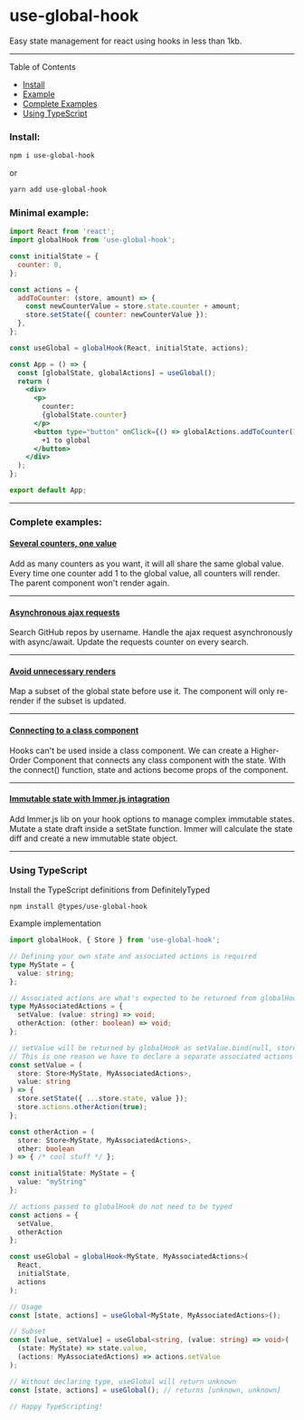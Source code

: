 # use-global-hook

Easy state management for react using hooks in less than 1kb.

------------
Table of Contents
* [Install](#install)
* [Example](#minimal-example)
* [Complete Examples](#complete-examples)
* [Using TypeScript](#using-typescript)

### Install:

```sh
npm i use-global-hook
```

or

```sh
yarn add use-global-hook
```

### Minimal example:
```jsx
import React from 'react';
import globalHook from 'use-global-hook';

const initialState = {
  counter: 0,
};

const actions = {
  addToCounter: (store, amount) => {
    const newCounterValue = store.state.counter + amount;
    store.setState({ counter: newCounterValue });
  },
};

const useGlobal = globalHook(React, initialState, actions);

const App = () => {
  const [globalState, globalActions] = useGlobal();
  return (
    <div>
      <p>
        counter:
        {globalState.counter}
      </p>
      <button type="button" onClick={() => globalActions.addToCounter(1)}>
        +1 to global
      </button>
    </div>
  );
};

export default App;
```

------------


### Complete examples:
#### [Several counters, one value](https://codesandbox.io/s/v6zz2nwow5 "CodeSandBox")
Add as many counters as you want, it will all share the same global value.
Every time one counter add 1 to the global value, all counters will render.
The parent component won't render again.


------------


#### [Asynchronous ajax requests](https://codesandbox.io/s/wqvykj5497 "CodeSandBox")
Search GitHub repos by username.
Handle the ajax request asynchronously with async/await.
Update the requests counter on every search.


------------


#### [Avoid unnecessary renders](https://codesandbox.io/s/several-counters-pdbsy "CodeSandBox")
Map a subset of the global state before use it.
The component will only re-render if the subset is updated.

------------


#### [Connecting to a class component](https://codesandbox.io/s/connect-a-class-component-rgbf1 "CodeSandBox")
Hooks can't be used inside a class component.
We can create a Higher-Order Component that connects any class component with the state.
With the connect() function, state and actions become props of the component.


------------


#### [Immutable state with Immer.js intagration](https://codesandbox.io/s/immer-integration-e1hpj "CodeSandBox")
Add Immer.js lib on your hook options to manage complex immutable states.
Mutate a state draft inside a setState function.
Immer will calculate the state diff and create a new immutable state object.


------------

### Using TypeScript

Install the TypeScript definitions from DefinitelyTyped
```
npm install @types/use-global-hook
```

Example implementation
```typescript
import globalHook, { Store } from 'use-global-hook';

// Defining your own state and associated actions is required
type MyState = {
  value: string;
};

// Associated actions are what's expected to be returned from globalHook
type MyAssociatedActions = {
  setValue: (value: string) => void;
  otherAction: (other: boolean) => void;
};

// setValue will be returned by globalHook as setValue.bind(null, store)
// This is one reason we have to declare a separate associated actions type
const setValue = (
  store: Store<MyState, MyAssociatedActions>,
  value: string
) => {
  store.setState({ ...store.state, value });
  store.actions.otherAction(true);
};

const otherAction = (
  store: Store<MyState, MyAssociatedActions>,
  other: boolean
) => { /* cool stuff */ };

const initialState: MyState = {
  value: "myString"
};

// actions passed to globalHook do not need to be typed
const actions = {
  setValue,
  otherAction
};

const useGlobal = globalHook<MyState, MyAssociatedActions>(
  React,
  initialState,
  actions
);

// Usage
const [state, actions] = useGlobal<MyState, MyAssociatedActions>();

// Subset
const [value, setValue] = useGlobal<string, (value: string) => void>(
  (state: MyState) => state.value,
  (actions: MyAssociatedActions) => actions.setValue
);

// Without declaring type, useGlobal will return unknown
const [state, actions] = useGlobal(); // returns [unknown, unknown]

// Happy TypeScripting!
```

